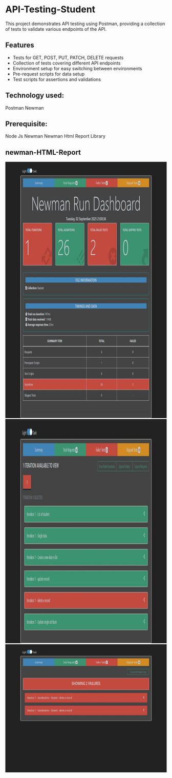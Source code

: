 # API-Testing-Student
This project demonstrates API testing using Postman, providing a collection of tests to validate various endpoints of the API.

## Features
<ul>
  <li>Tests for GET, POST, PUT, PATCH, DELETE requests</li>
  <li>Collection of tests covering different API endpoints</li>
  <li>Environment setup for easy switching between environments</li>
  <li>Pre-request scripts for data setup</li>
  <li>Test scripts for assertions and validations</li>
</ul>

##  Technology used:
Postman
Newman

##  Prerequisite:
Node Js
Newman
Newman Html Report Library

## newman-HTML-Report
<img width="800" height="800" alt="image" src="Newman HTML report image/SC1.jpg" />
<img width="800" height="700" alt="image" src="Newman HTML report image/SC2.jpg" />
<img width="800" height="400" alt="image" src="Newman HTML report image/SC3.jpg" />
